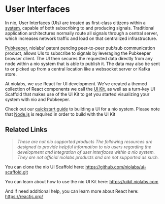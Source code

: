 # User Interfaces
In nio, User Interfaces (UIs) are treated as first-class citizens within a [system](/systems/README.md), capable of both subscribing to and producing signals. Traditional application architectures normally route all signals through a central server, which increases network traffic and load on that centralized infrastructure.

[Pubkeeper](/pubkeeper/), niolabs’ patent pending peer-to-peer pub/sub communication product, allows UIs to subscribe to signals by leveraging the Pubkeeper browser client. The UI then secures the requested data directly from any node within a nio system that is able to publish it. The data may also be sent to or picked up from a central location like a websocket server or Kafka store.

At niolabs, we use React for UI development. We’ve created a themed collection of React components we call the [UI Kit](https://uikit.niolabs.com), as well as a turn-key UI Scaffold that makes use of the UI Kit to get you started visualizing your system with nio and Pubkeeper.

Check out our [quickstart guide](/ui/build-a-ui.md) to building a UI for a nio system. Please note that [Node.js](https://nodejs.org/en/) is required in order to build with the UI Kit

## Related Links
> _These are not nio supported products
> The following resources are designed to provide helpful information to nio users regarding the development and integration of user interfaces within a nio system. They are not official niolabs products and are not supported as such._

You can clone the nio UI Scaffold here: https://github.com/niolabs/ui-scaffold.git

You can learn about how to use the nio UI Kit here: https://uikit.niolabs.com

And if need additional help, you can learn more about React here: https://reactjs.org/
